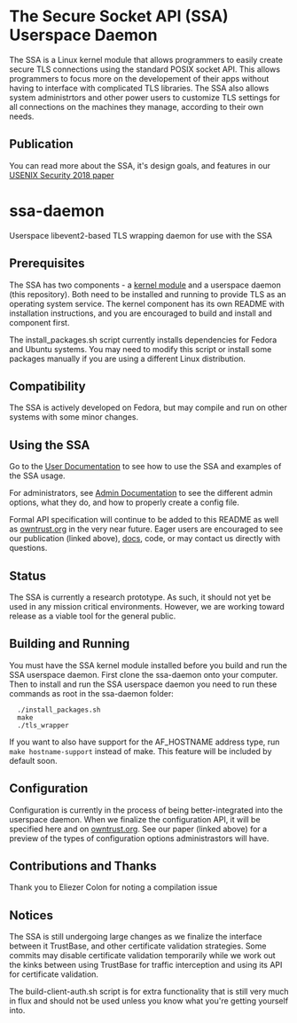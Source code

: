 # The Secure Socket API (SSA) Userspace Daemon
The SSA is a Linux kernel module that allows programmers to easily create secure TLS connections using the standard POSIX socket API. This allows programmers to focus more on the developement of their apps without having to interface with complicated TLS libraries. The SSA also allows system administrtors and other power users to customize TLS settings for all connections on the machines they manage, according to their own needs.

## Publication
You can read more about the SSA, it's design goals, and features in our [USENIX Security 2018 paper](https://www.usenix.org/conference/usenixsecurity18/presentation/oneill)

# ssa-daemon
Userspace libevent2-based TLS wrapping daemon for use with the SSA

## Prerequisites
The SSA has two components - a [kernel module](https://github.com/markoneill/ssa) and a userspace daemon (this repository).
Both need to be installed and running to provide TLS as an operating system service.
The kernel component has its own README with installation instructions, and you are encouraged to build and install and component first.

The install_packages.sh script currently installs dependencies for Fedora and Ubuntu systems. You may need to modify this script or install some packages manually if you are using a different Linux distribution.

## Compatibility
The SSA is actively developed on Fedora, but may compile and run on other systems with some minor changes.

## Using the SSA
Go to the [User Documentation](docs/user-documentation.md) to see how to use the SSA and examples of the SSA usage. 

For administrators, see [Admin Documentation](docs/admin-documentation.md) to see the different admin options, what they do, and how to properly create a config file.

Formal API specification will continue to be added to this README as well as [owntrust.org](https://owntrust.org) in the very near future. Eager users are encouraged to see our publication (linked above), [docs](docs/), code, or may contact us directly with questions.

## Status
The SSA is currently a research prototype. As such, it should not yet be used in any mission critical environments. However, we are working toward release as a viable tool for the general public.

## Building and Running
You must have the SSA kernel module installed before you build and run the SSA userspace daemon.
First clone the ssa-daemon onto your computer. 
Then to install and run the SSA userspace daemon you need to run these commands as root in the ssa-daemon folder:

```
  ./install_packages.sh
  make
  ./tls_wrapper
```


If you want to also have support for the AF_HOSTNAME address type, run `make hostname-support` instead of make.
This feature will be included by default soon.

## Configuration
Configuration is currently in the process of being better-integrated into the userspace daemon.
When we finalize the configuration API, it will be specified here and on [owntrust.org](https://owntrust.org).
See our paper (linked above) for a preview of the types of configuration options administrastors will have.

## Contributions and Thanks
Thank you to Eliezer Colon for noting a compilation issue

## Notices
The SSA is still undergoing large changes as we finalize the interface between it TrustBase, and other certificate validation strategies. Some commits may disable certificate validation temporarily while we work out the kinks between using TrustBase for traffic interception and using its API for certificate validation.

The build-client-auth.sh script is for extra functionality that is still very much in flux and should not be used unless you know what you're getting yourself into.
